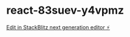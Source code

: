 # react-83suev-y4vpmz

[Edit in StackBlitz next generation editor ⚡️](https://stackblitz.com/~/github.com/foyzulkarim/react-83suev-y4vpmz)